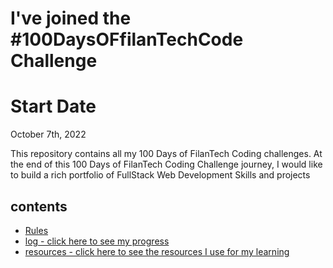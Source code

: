 
# I've joined the #100DaysOFfilanTechCode Challenge

# Start Date

October 7th, 2022

This repository contains all my 100 Days of FilanTech Coding challenges. At the end of this 100 Days of FilanTech Coding Challenge journey, I would like to build a rich portfolio of FullStack Web Development Skills and projects
 
## contents

* [Rules](rules.md)
* [log - click here to see my progress](log.md)
* [resources - click here to see the resources I use for my learning](resources.md)
